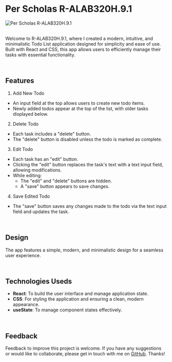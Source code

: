 # Per Scholas R-ALAB320H.9.1

![Per Scholas R-ALAB320H.9.1](https://res.cloudinary.com/dnc7potxo/image/upload/v1737081685/ReadMe-Images/Per%20Scholas/ALAB320H.9.1/Landing.png)
<br><br>

Welcome to R-ALAB320H.9.1, where I created a modern, intuitive, and minimalistic Todo List application designed for simplicity and ease of use. Built with React and CSS, this app allows users to efficiently manage their tasks with essential functionality.

<br>

## Features

1. Add New Todo

- An input field at the top allows users to create new todo items.
- Newly added todos appear at the top of the list, with older tasks displayed below.

2. Delete Todo

- Each task includes a "delete" button.
- The "delete" button is disabled unless the todo is marked as complete.

3. Edit Todo

- Each task has an "edit" button.
- Clicking the "edit" button replaces the task's text with a text input field, allowing modifications.
- While editing:
  - The "edit" and "delete" buttons are hidden.
  - A "save" button appears to save changes.

4. Save Edited Todo

- The "save" button saves any changes made to the todo via the text input field and updates the task.

<br>

## Design

The app features a simple, modern, and minimalistic design for a seamless user experience.

<br>

## Technologies Useds

- **React**: To build the user interface and manage application state.
- **CSS**: For styling the application and ensuring a clean, modern appearance.
- **useState**: To manage component states effectively.

<br>

## Feedback

Feedback to improve this project is welcome. If you have any suggestions or would like to collaborate, please get in touch with me on [GitHub](https://github.com/SutheeDev). Thanks!
